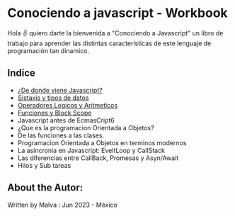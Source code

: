 # Conociendo a javascript - Workbook
Hola ✌️ quiero darte la bienvenida a "Conociendo a Javascript" un libro de trabajo para aprender las distintas características de este lenguaje de programación tan dinamico.

## Indice 
* [¿De donde viene Javascript?](./01-origenes#de-donde-viene-javascript)
* [Sistaxis y tipos de datos](./02-sintaxis#sintaxis-basica-del-lenguaje)
* [Operadores Logicos y Aritmeticos](./03-operadores/readme.md#operadores-aritmeticos-y-logicos)
* [Funciones y Block Scope](./04-funciones/readme.md#funciones-y-blockscope)
* Javascript antes de EcmasCript6
* ¿Que es la programacion Orientada a Objetos?
* De las funciones a las clases.
* Programacion Orientada a Objetos en terminos modernos
* La asincronia en Javascript: EveltLoop y CallStack
* Las diferencias entre CallBack, Promesas y Asyn/Await
* Hilos y Sub tareas

## About the Autor:
Written by Malva : Jun 2023 - México 
